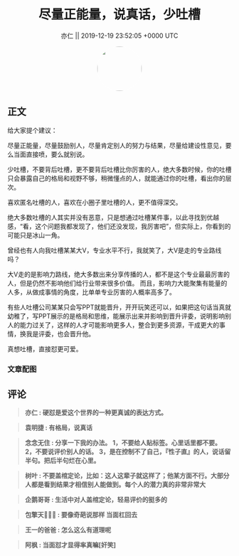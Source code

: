 <h1 align="center">尽量正能量，说真话，少吐槽</h1>




<p align="center">
    <a>亦仁 || 2019-12-19 23:52:05 &#43;0000 UTC</a>
</p>

<div align="center">
    <img src="https://images.zsxq.com/Fn3NQqCN8nuGF86yZPXSbEsl0mb3?e=1590940799&amp;token=kIxbL07-8jAj8w1n4s9zv64FuZZNEATmlU_Vm6zD:pfbNc8W3hS0oYG_hyXXh_rHMHuc=" width="100" height="100" style="border:1px solid;border-radius:50%; color:#ffffff"/>
</div>




## 正文

<div>
给大家提个建议：

尽量正能量，尽量鼓励别人，尽量肯定别人的努力与结果，尽量给建设性意见，要么当面直接喷，要么就别说。

少吐槽，不要背后吐槽，更不要背后吐槽比你厉害的人，绝大多数时候，你的吐槽只会暴露自己的格局和视野不够，稍微懂点的人，就能通过你的吐槽，看出你的层次。

喜欢匿名吐槽的人，喜欢在小圈子里吐槽的人，更不值得深交。

绝大多数吐槽的人其实并没有恶意，只是想通过吐槽某件事，以此寻找到优越感，“看，这个问题我都发现了，他们还没发现，我厉害吧”，但实际上，你看到的可能只是冰山一角。

曾经也有人向我吐槽某某大V，专业水平不行，我就笑了，大V是走的专业路线吗？ 

大V走的是影响力路线，绝大多数出来分享传播的人，都不是这个专业最最厉害的人，但是仍然不影响他们给行业带来很多价值。 而且，影响力大能聚集有能量的人多，从做成事情的角度，比单单专业厉害的人概率高多了。

有些人吐槽公司某某只会写PPT就能晋升，开开玩笑还可以，如果把这句话当真就幼稚了，写PPT展示的是格局和思维，能展示出来并影响到晋升评委，说明影响别人的能力过关了，这样的人才可能影响更多人，整合到更多资源，干成更大的事情，换我是评委，也会晋升他。

真想吐槽，直接怼更可爱。
</div>

### 文章配图

<div class="image" align="center">

</div>


## 评论

<div align="left">
<div>

<blockquote >
<span> <strong>亦仁 : 硬怼是爱这个世界的一种更真诚的表达方式。 </strong></span>
</blockquote>

<blockquote >
<span> <strong>袁明捷 : 有格局，说真话 </strong></span>
</blockquote>

<blockquote >
<span> <strong>念念无住 : 分享一下我的办法。
1，不要给人贴标签。心里话里都不要。
2，不要说评价别人的话。
3，是在控制不了自己，『性子直』的人，说话留半句。把后半句烂在心里。 </strong></span>
</blockquote>

<blockquote >
<span> <strong>树叶 : 不要盖棺定论，比如：这人这辈子就这样了；他某方面不行。大部分人都是看到结果才相信别人能做到。每个人的潜力真的非常非常大 </strong></span>
</blockquote>

<blockquote >
<span> <strong>企鹅哥哥 : 生活中对人盖棺定论，轻易评价的挺多的 </strong></span>
</blockquote>

<blockquote >
<span> <strong>包擎天💝💝💝 : 要像奇葩说那样 当面杠回去 </strong></span>
</blockquote>

<blockquote >
<span> <strong>王一的爸爸 : 怎么这么有道理呢 </strong></span>
</blockquote>

<blockquote >
<span> <strong>阿枫 : 当面怼才显得率真嘛[奸笑] </strong></span>
</blockquote>

</div>
</div>